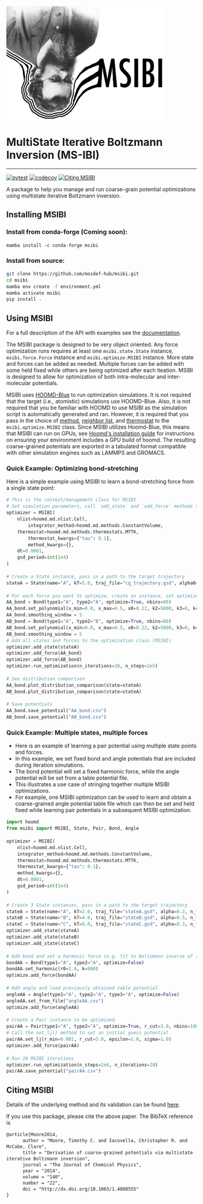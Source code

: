 <img src="/docs/images/msibi.png" height="300">

# MultiState Iterative Boltzmann Inversion (MS-IBI)
----------------------------------------
[![pytest](https://github.com/mosdef-hub/msibi/actions/workflows/CI.yml/badge.svg)](https://github.com/mosdef-hub/msibi/actions/workflows/CI.yaml)
[![codecov](https://codecov.io/gh/mosdef-hub/msibi/branch/main/graph/badge.svg?token=7NFPBMBN0I)](https://codecov.io/gh/mosdef-hub/msibi)
[![Citing MSIBI](https://img.shields.io/badge/DOI-10.1063%2F1.4880555-blue.svg)](http://dx.doi.org/10.1063/1.4880555)

A package to help you manage and run coarse-grain potential optimizations using multistate iterative Boltzmann inversion.

## Installing MSIBI

### Install from conda-forge (Coming soon):
```
mamba install -c conda-forge msibi
```

### Install from source:
```bash
git clone https://github.com/mosdef-hub/msibi.git
cd msibi
mamba env create -f environment.yml
mamba activate msibi
pip install .
```

## Using MSIBI
For a full description of the API with examples see the [documentation](https://msibi.readthedocs.io/en/latest/).

The MSIBI package is designed to be very object oriented. Any force optimization runs requires at least one `msibi.state.State` instance, `msibi.force.Force` instance and `msibi.optimize.MSIBI` instance. More state and forces can be added as needed. Multiple forces can be added with some held fixed while others are being optimized after each iteation. MSIBI is designed to allow for optimization of both intra-molecular and inter-molecular potentials.

MSIBI uses [HOOMD-Blue](https://hoomd-blue.readthedocs.io/en/latest/) to run optimization simulations. It is not required that the target (i.e., atomistic) simulations use HOOMD-Blue. Also, it is not required that you be familiar with HOOMD to use MSIBI as the simulation script is automatically generated and ran. However, it is required that you pass in the choice of [method](https://hoomd-blue.readthedocs.io/en/latest/module-md-methods.html), [neighbor list](https://hoomd-blue.readthedocs.io/en/latest/module-md-nlist.html), and [thermostat](https://hoomd-blue.readthedocs.io/en/latest/module-md-methods-thermostats.html) to the `msibi.optimize.MSIBI` class. Since MSIBI utilizes Hoomd-Blue, this means that MSIBI can run on GPUs, see [Hoomd's installation guide](https://hoomd-blue.readthedocs.io/en/latest/installation.html) for instructions on ensuring your environment includes a GPU build of hoomd. The resulting coarse-grained potentials are exported in a tabulated format compatible with other simulation engines such as LAMMPS and GROMACS.

### Quick Example: Optimizing bond-stretching
Here is a simple example using MSIBI to learn a bond-stretching force from a single state point:

```python
# This is the context/management class for MSIBI
# Set simulation parameters, call `add_state` and `add_force` methods to store other MSIBI objects.
optimizer = MSIBI(
	nlist=hoomd.md.nlist.Cell,
    	integrator_method=hoomd.md.methods.ConstantVolume,
	thermostat=hoomd.md.methods.thermostats.MTTK,
    	thermostat_kwargs={"tau": 0.1},
    	method_kwargs={},
	dt=0.0001,
	gsd_period=int(1e4)
)

# Create a State instance, pass in a path to the target trajectory
stateA = State(name="A", kT=5.0, traj_file="cg_trajectory.gsd", alpha0=0.7, n_frames=100)

# For each force you want to optimize, create an instance, set optimize=True
AA_bond = Bond(type1="A", type2="A", optimize=True, nbins=80)
AA_bond.set_polynomial(x_min=0.0, x_max=0.5, x0=0.22, k2=5000, k3=0, k4=0)
AA_bond.smoothing_window = 5
AB_bond = Bond(type1="A", type2="B", optimize=True, nbins=80)
AB_bond.set_polynomial(x_min=0.0, x_max=0.5, x0=0.22, k2=5000, k3=0, k4=0)
AB_bond.smoothing_window = 5
# Add all states and forces to the optimization class (MSIBI)
optimizer.add_state(stateA)
optimizer.add_force(AA_bond)
optimizer.add_force(AB_bond)
optimizer.run_optimization(n_iterations=10, n_steps=2e5)

# See distribution comparison
AA_bond.plot_distribution_comparison(state=stateA)
AB_bond.plot_distribution_comparison(state=stateA)

# Save potentials
AA_bond.save_potential("AA_bond.csv")
AB_bond.save_potential("AB_bond.csv")
```

### Quick Example: Multiple states, multiple forces
- Here is an example of learning a pair potential using multiple state points and forces.
- In this example, we set fixed bond and angle potentials that are included during iteration simulations.
- The bond potential will set a fixed harmonic force, while the angle potential will be set from a table potential file.
- This illustrates a use case of stringing together multiple MSIBI optimizations.
- For example, one MSIBI optimization can be used to learn and obtain a coarse-grained angle potential table file which can then be set and held fixed while learning pair potentials in a subsequent MSIBI optimization.

```python
import hoomd
from msibi import MSIBI, State, Pair, Bond, Angle

optimizer = MSIBI(
	nlist=hoomd.md.nlist.Cell,
	integrator_method=hoomd.md.methods.ConstantVolume,
	thermostat=hoomd.md.methods.thermostats.MTTK,
	thermostat_kwargs={"tau": 0.1},
	method_kwargs={},
	dt=0.0001,
	gsd_period=int(1e4)
)

# Create 3 State instances, pass in a path to the target trajectory
stateA = State(name="A", kT=2.0, traj_file="stateA.gsd", alpha=0.2, n_frames=50)
stateB = State(name="B", kT=4.0, traj_file="stateB.gsd", alpha=0.5, n_frames=50)
stateC = State(name="C", kT=6.0, traj_file="stateC.gsd", alpha=0.3, n_frames=50)
optimizer.add_state(stateA)
optimizer.add_state(stateB)
optimizer.add_state(stateC)

# Add bond and set a harmonic force (e.g. fit to Boltzmann inverse of the distribtion)
bondAA = Bond(type1="A", type2="A", optimize=False)
bondAA.set_harmonic(r0=1.4, k=800)
optimize.add_force(bondAA)

# Add angle and load previously obtained table potential
angleAA = Angle(type1="A", type2="A", type3="A", optimize=False)
angleAA.set_from_file("angleAA.csv")
optimize.add_force(angleAA)

# Create a Pair instance to be optimized.
pairAA = Pair(type1="A", type2="A", optimize=True, r_cut=3.0, nbins=100)
# Call the set_lj() method to set an initial guess potential
pairAA.set_lj(r_min=0.001, r_cut=3.0, epsilon=1.0, sigma=1.0)
optimizer.add_force(pairAA)

# Run 20 MSIBI iterations
optimizer.run_optimization(n_steps=2e6, n_iterations=20)
pairAA.save_potential("pairAA.csv")
```


## Citing MSIBI
Details of the underlying method and its validation can be found [here](http://dx.doi.org/10.1063/1.4880555).

If you use this package, please cite the above paper. The BibTeX reference is
```
@article{Moore2014,
      author = "Moore, Timothy C. and Iacovella, Christopher R. and McCabe, Clare",
      title = "Derivation of coarse-grained potentials via multistate iterative Boltzmann inversion",
      journal = "The Journal of Chemical Physics",
      year = "2014",
      volume = "140",
      number = "22",
      doi = "http://dx.doi.org/10.1063/1.4880555"
}
```
